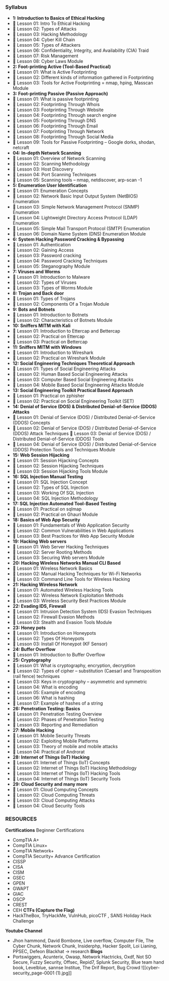 
### **Syllabus**
- **1: Introduction to Basics of Ethical Hacking** 
-  Lesson 01: Intro To Ethical Hacking 
-  Lesson 02: Types of Attacks 
-  Lesson 03: Hacking Methodology 
-  Lesson 04: Cyber Kill Chain 
-  Lesson 05: Types of Attackers 
-  Lesson 06: Confidentiality, Integrity, and Availability (CIA) Traid 
-  Lesson 07: Risk Management 
-  Lesson 08: Cyber Laws Module 
- **2: Foot-printing Active (Tool-Based Practical)**
-  Lesson 01: What is Active Footprinting 
-  Lesson 02: Different kinds of information gathered in Footprinting 
-  Lesson 03: Tools for Active Footprinting = nmap, hping, Masscan Module 
- **3: Foot-printing Passive (Passive Approach)**
-  Lesson 01: What is passive footprinting 
-  Lesson 02: Footprinting Through Whois 
-  Lesson 03: Footprinting Through Website 
-  Lesson 04: Footprinting Through search engine 
-  Lesson 05: Footprinting Through DNS 
-  Lesson 06: Footprinting Through Email 
-  Lesson 07: Footprinting Through Network 
-  Lesson 08: Footprinting Through Social Media 
-  Lesson 09: Tools for Passive Footprinting – Google dorks, shodan, netcraft
- **04: In-depth Network Scanning**
-  Lesson 01: Overview of Network Scanning 
-  Lesson 02: Scanning Methodology 
-  Lesson 03: Host Discovery 
-  Lesson 04: Port Scanning Techniques 
-  Lesson 05: Scanning tools – nmap, netdiscover, arp-scan -1 
- **5: Enumeration User Identification**
-  Lesson 01: Enumeration Concepts
-  Lesson 02: Network Basic Input Output System (NetBIOS) Enumeration 
-  Lesson 03: Simple Network Management Protocol (SNMP) Enumeration 
-  Lesson 04: Lightweight Directory Access Protocol (LDAP) Enumeration 
-  Lesson 05: Simple Mail Transport Protocol (SMTP) Enumeration 
-  Lesson 06: Domain Name System (DNS) Enumeration Module 
- **6: System Hacking Password Cracking & Bypassing**
-  Lesson 01: Authentication 
-  Lesson 02: Gaining Access 
-  Lesson 03: Password cracking 
-  Lesson 04: Password Cracking Techniques 
-  Lesson 05: Steganography Module 
- **7: Viruses and Worms**
-  Lesson 01: Introduction to Malware 
-  Lesson 02: Types of Viruses 
-  Lesson 03: Types of Worms Module 
- **8: Trojan and Back door**
-  Lesson 01: Types of Trojans
-  Lesson 02: Components Of a Trojan Module 
- **9: Bots and Botnets**
-  Lesson 01: Introduction to Botnets 
-  Lesson 02: Characteristics of Botnets Module 
- **10: Sniffers MITM with Kali**
-  Lesson 01: Introduction to Ettercap and Bettercap 
-  Lesson 02: Practical on Ettercap 
-  Lesson 03: Practical on Bettercap 
- **11: Sniffers MITM with Windows**
-  Lesson 01: Introduction to Wireshark 
-  Lesson 02: Practical on Wireshark Module 
- **12: Social Engineering Techniques Theoretical Approach**
-  Lesson 01: Types of Social Engineering Attacks 
-  Lesson 02: Human Based Social Engineering Attacks 
-  Lesson 03: Computer Based Social Engineering Attacks 
-  Lesson 04: Mobile Based Social Engineering Attacks Module 
- **13: Social Engineering Toolkit Practical Based Approach**
-  Lesson 01: Practical on zphisher 
-  Lesson 02: Practical on Social Engineering Toolkit (SET) 
- **14: Denial of Service (DOS) & Distributed Denial-of-Service (DDOS) Attacks**
-  Lesson 01: Denial of Service (DOS) / Distributed Denial-of-Service (DDOS) Concepts 
-  Lesson 02: Denial of Service (DOS) / Distributed Denial-of-Service (DDOS) Attack Techniques  Lesson 03: Denial of Service (DOS) / Distributed Denial-of-Service (DDOS) Tools 
-  Lesson 04: Denial of Service (DOS) / Distributed Denial-of-Service (DDOS) Protection Tools and Techniques Module 
- **15: Web Session Hijacking**
-  Lesson 01: Session Hijacking Concepts 
-  Lesson 02: Session Hijacking Techniques 
-  Lesson 03: Session Hijacking Tools Module 
- **16: SQL Injection Manual Testing**
-  Lesson 01: SQL Injection Concept 
-  Lesson 02: Types of SQL Injection 
-  Lesson 03: Working Of SQL Injection 
-  Lesson 04: SQL Injection Methodology 
- **17: SQL Injection Automated Tool-Based Testing**
-  Lesson 01: Practical on sqlmap 
-  Lesson 02: Practical on Ghauri Module 
- **18: Basics of Web App Security**
-  Lesson 01: Fundamentals of Web Application Security 
-  Lesson 02: Common Vulnerabilities in Web Applications 
-  Lesson 03: Best Practices for Web App Security Module 
- **19: Hacking Web servers**
-  Lesson 01: Web Server Hacking Techniques 
-  Lesson 02: Server Rooting Methods 
-  Lesson 03: Securing Web servers Module 
- **20: Hacking Wireless Networks Manual CLI Based**
-  Lesson 01: Wireless Network Basics 
-  Lesson 02: Manual Hacking Techniques for Wi-Fi Networks 
-  Lesson 03: Command Line Tools for Wireless Hacking 
- **21: Hacking Wireless Network**
-  Lesson 01: Automated Wireless Hacking Tools 
-  Lesson 02: Wireless Network Exploitation Methods 
-  Lesson 03: Wireless Security Best Practices Module 
- **22: Evading IDS, Firewall**
-  Lesson 01: Intrusion Detection System (IDS) Evasion Techniques 
-  Lesson 02: Firewall Evasion Methods 
-  Lesson 03: Stealth and Evasion Tools Module 
- **23: Honey pots**
-  Lesson 01: Introduction on Honeypots 
-  Lesson 02: Types Of Honeypots 
-  Lesson 03: Install Of Honeypot (KF Sensor)
- **24: Buffer Overflow**
-  Lesson 01: Introduction to Buffer Overflow 
- **25: Cryptography**
-  Lesson 01: What is cryptography, encryption, decryption 
-  Lesson 02: Types of cipher – substitution (Caesar) and Transposition (rail fence) techniques 
-  Lesson 03: Keys in cryptography – asymmetric and symmetric 
-  Lesson 04: What is encoding 
-  Lesson 05: Example of encoding 
-  Lesson 06: What is hashing 
-  Lesson 07: Example of hashes of a string 
- **26: Penetration Testing: Basics**
-  Lesson 01: Penetration Testing Overview 
-  Lesson 02: Phases of Penetration Testing 
-  Lesson 03: Reporting and Remediation 
- **27: Mobile Hacking**
-  Lesson 01: Mobile Security Threats 
-  Lesson 02: Exploiting Mobile Platforms 
-  Lesson 03: Theory of mobile and mobile attacks 
-  Lesson 04: Practical of Androrat  
- **28: Internet of Things (IoT) Hacking** 
-  Lesson 01: Internet of Things (IoT) Concepts 
-  Lesson 02: Internet of Things (IoT) Hacking Methodology 
-  Lesson 03: Internet of Things (IoT) Hacking Tools 
-  Lesson 04: Internet of Things (IoT) Security Tools
- **29: Cloud Security and many more** 
-  Lesson 01: Cloud Computing Concepts 
-  Lesson 02: Cloud Computing Threats 
-  Lesson 03: Cloud Computing Attacks 
-  Lesson 04: Cloud Security Tools




### RESOURCES 
**Certifications**
 Beginner Certifications
- CompTIA A+
- CompTIA Linux+  
- CompTIA Network+
- CompTIA Security+
Advance Certification
- CISSP
- CISA 
- CISM 
- GSEC 
- GPEN 
- GWAPT 
- GIAC 
- OSCP
- CREST
- CEH
**CTFs (Capture the Flag)**
- HackTheBox, TryHackMe, VulnHub, picoCTF , SANS Holiday Hack Challenge

**Youtube Channel** 
- Jhon hammond, David Bombone,  Live overflow, Computer File, The Cyber Chunk,  Network Chunk, Insiderphp, Hacker Spolit, Loi Lianing, PPSEC, Defeon Blackhat -> research
**Blogs**
- Portswiggers, Acunterix, Owasp, Network Hactricks, Oxdf, Not SO Secure, Fuzzy Security,  Offsec, Repid7, Splunk Security, Blue team hand book, Levelblue, sannse Institue, The Drif Report, Bug Crowd
 ![[cyber-security_page-0001 (1).jpg]]





